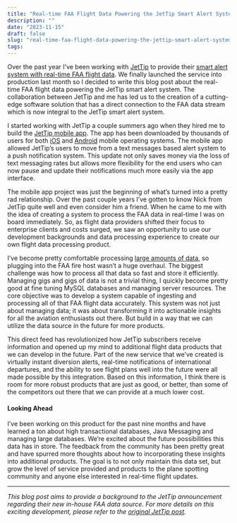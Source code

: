 ```yaml
---
title: "Real-time FAA Flight Data Powering the JetTip Smart Alert System"
description: ""
date: "2023-11-15"
draft: false
slug: "real-time-faa-flight-data-powering-the-jettip-smart-alert-system"
tags:
---
```


<!--kg-card-begin: html-->
<p>Over the past year I&#8217;ve been working with <a href="https://jettip.net" data-type="link" data-id="https://jettip.net" target="_blank" rel="noreferrer noopener">JetTip</a> to provide their <a href="https://jettip.net/blog/real-time-faa-data-is-now-powering-jettips-smart-flight-alert-system" data-type="link" data-id="https://jettip.net/blog/real-time-faa-data-is-now-powering-jettips-smart-flight-alert-system" target="_blank" rel="noreferrer noopener">smart alert system with real-time FAA flight data</a>. We finally launched the service into production last month so I decided to write this blog post about the real-time FAA flight data powering the JetTip smart alert system. The collaboration between JetTip and me has led us to the creation of a cutting-edge software solution that has a direct connection to the FAA data stream which is now integral to the JetTip smart alert system. </p>

<p>I started working with JetTip a couple summers ago when they hired me to build the <a href="https://jettip.net/blog/new-flight-tracking-app-helps-aviation-enthusiasts-see-interesting-aircraft" data-type="link" data-id="https://jettip.net/blog/new-flight-tracking-app-helps-aviation-enthusiasts-see-interesting-aircraft">JetTip mobile app</a>. The app has been downloaded by thousands of users for both <a href="https://apps.apple.com/us/app/jettip/id1577380011" data-type="link" data-id="https://apps.apple.com/us/app/jettip/id1577380011" target="_blank" rel="noreferrer noopener">iOS</a> and <a href="https://play.google.com/store/apps/details?id=com.jettip.mobile&amp;hl=en_US&amp;gl=US" data-type="link" data-id="https://play.google.com/store/apps/details?id=com.jettip.mobile&amp;hl=en_US&amp;gl=US" target="_blank" rel="noreferrer noopener">Android</a> mobile operating systems. The mobile app allowed JetTip&#8217;s users to move from a text messages based alert system to a push notification system. This update not only saves money via the loss of text messaging rates but allows more flexibility for the end users who can now pause and update their notifications much more easily via the app interface. </p>

<p>The mobile app project was just the beginning of what&#8217;s turned into a pretty rad relationship. Over the past couple years I&#8217;ve gotten to know Nick from JetTip quite well and even consider him a friend. When he came to me with the idea of creating a system to process the FAA data in real-time I was on board immediately. So, as flight data providers shifted their focus to enterprise clients and costs surged, we saw an opportunity to use our development backgrounds and data processing experience to create our own flight data processing product.</p>

<p>I&#8217;ve become pretty comfortable processing <a href="https://clintmcmahon.com/portfolio/" data-type="link" data-id="https://clintmcmahon.com/portfolio/">large amounts of data</a>, so plugging into the FAA fire host wasn&#8217;t a huge overhaul. The biggest challenge was how to process all that data so fast and store it efficiently. Managing gigs and gigs of data is not a trivial thing, I quickly become pretty good at fine tuning MySQL databases and managing server resources. The core objective was to develop a system capable of ingesting and processing all of that FAA flight data accurately. This system was not just about managing data; it was about transforming it into actionable insights for all the aviation enthusiasts out there. But build in a way that we can utilize the data source in the future for more products. </p>

<p>This direct feed has revolutionized how JetTip subscribers receive information and opened up my mind to additional flight data products that we can develop in the future. Part of the new service that we&#8217;ve created is virtually instant diversion alerts, real-time notifications of international departures, and the ability to see flight plans well into the future were all made possible by this integration. Based on this information, I think there is room for more robust products that are just as good, or better, than some of the competitors out there that we can provide at a much lower cost.</p>

<h4 class="wp-block-heading">Looking Ahead</h4>

<p>I&#8217;ve been working on this product for the past nine months and have learned a ton about high transactional databases, Java Messaging and managing large databases. We&#8217;re excited about the future possibilities this data has in store. The feedback from the community has been pretty great and have spurred more thoughts about how to incorporating these insights into additional products. The goal is to not only maintain this data set, but grow the level of service provided and products to the plane spotting community and anyone else interested in real-time flight updates.</p>

<hr class="wp-block-separator has-alpha-channel-opacity"/>

<p><em>This blog post aims to provide a background to the JetTip announcement regarding their new in-house FAA data source. For more details on this exciting development, please refer to the <a href="https://jettip.net/blog/real-time-faa-data-is-now-powering-jettips-smart-flight-alert-system" target="_blank" data-type="link" data-id="https://jettip.net/blog/real-time-faa-data-is-now-powering-jettips-smart-flight-alert-system" rel="noreferrer noopener">original JetTip post</a>.</em></p>
<!--kg-card-end: html-->
